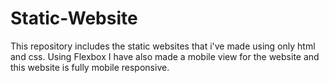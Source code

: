 # Static-Website

This repository includes the static websites that i've made using only html and css. Using Flexbox I have also made a mobile view for the website and this website is fully mobile responsive.
